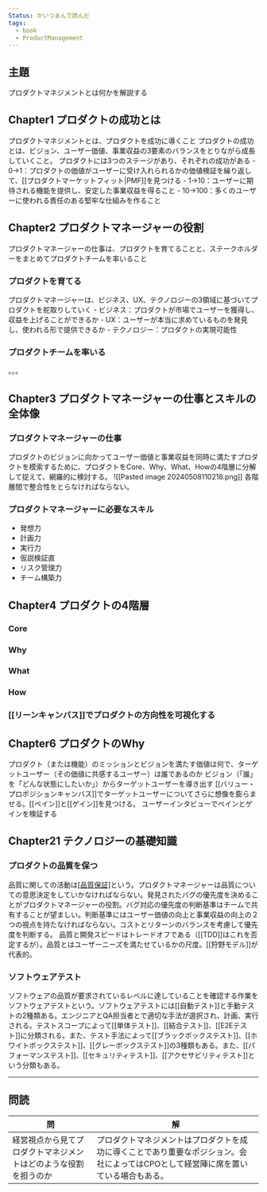 ```yaml
---
Status: かいつまんで読んだ
tags:
  - book
  - ProductManagement
---
```

## 主題
プロダクトマネジメントとは何かを解説する

## Chapter1 プロダクトの成功とは
プロダクトマネジメントとは、プロダクトを成功に導くこと
プロダクトの成功とは、ビジョン、ユーザー価値、事業収益の3要素のバランスをとりながら成長していくこと。
プロダクトには3つのステージがあり、それぞれの成功がある
	- 0→1：プロダクトの価値がユーザーに受け入れられるかの価値検証を繰り返して、[[プロダクトマーケットフィット|PMF]]を見つける
	- 1→10：ユーザーに期待される機能を提供し、安定した事業収益を得ること
	- 10→100：多くのユーザーに使われる責任のある堅牢な仕組みを作ること
## Chapter2 プロダクトマネージャーの役割
プロダクトマネージャーの仕事は、プロダクトを育てることと、ステークホルダーをまとめてプロダクトチームを率いること
### プロダクトを育てる
プロダクトマネージャーは、ビジネス、UX、テクノロジーの3領域に基づいてプロダクトを舵取りしていく
	- ビジネス：プロダクトが市場でユーザーを獲得し、収益を上げることができるか
	- UX：ユーザーが本当に求めているものを発見し、使われる形で提供できるか
	- テクノロジー：プロダクトの実現可能性
### プロダクトチームを率いる
。。。
## Chapter3 プロダクトマネージャーの仕事とスキルの全体像
### プロダクトマネージャーの仕事
プロダクトのビジョンに向かってユーザー価値と事業収益を同時に満たすプロダクトを模索するために、プロダクトをCore、Why、What、Howの4階層に分解して捉えて、網羅的に検討する。
![[Pasted image 20240508110218.png]]
各階層間で整合性をとらなければならない。
### プロダクトマネージャーに必要なスキル
- 発想力
- 計画力
- 実行力
- 仮説検証直
- リスク管理力
- チーム構築力
## Chapter4 プロダクトの4階層
### Core
### Why
### What
### How
### [[リーンキャンバス]]でプロダクトの方向性を可視化する
## Chapter6 プロダクトのWhy
プロダクト（または機能）のミッションとビジョンを満たす価値は何で、ターゲットユーザー（その価値に共感するユーザー）は誰であるのか
ビジョン（「誰」を「どんな状態にしたいか」）からターゲットユーザーを導き出す
[[バリュー・プロポジションキャンバス]]でターゲットユーザーについてさらに想像を膨らませる。[[ペイン]]と[[ゲイン]]を見つける。
ユーザーインタビューでペインとゲインを検証する
## Chapter21 テクノロジーの基礎知識
### プロダクトの品質を保つ
品質に関しての活動は[[品質保証]](QA)という。プロダクトマネージャーは品質についての意思決定をしていかなければならない。発見されたバグの優先度を決めることがプロダクトマネージャーの役割。バグ対応の優先度の判断基準はチームで共有することが望ましい。判断基準にはユーザー価値の向上と事業収益の向上の２つの視点を持たなければならない。コストとリターンのバランスを考慮して優先度を判断する。
品質と開発スピードはトレードオフである（[[TDD]]はこれを否定するが）。品質とはユーザーニーズを満たせているかの尺度。[[狩野モデル]]が代表的。
### ソフトウェアテスト
ソフトウェアの品質が要求されているレベルに達していることを確認する作業をソフトウェアテストという。ソフトウェアテストには[[自動テスト]]と手動テストの2種類ある。エンジニアとQA担当者とで適切な手法が選択され、計画、実行される。テストスコープによって[[単体テスト]]、[[結合テスト]]、[[E2Eテスト]]に分類される。また、テスト手法によって[[ブラックボックステスト]]、[[ホワイトボックステスト]]、[[グレーボックステスト]]の3種類もある。また、[[パフォーマンステスト]]、[[セキュリティテスト]]、[[アクセサビリティテスト]]という分類もある。


--- 
## 問読
| 問                                | 解                                                                   |
| -------------------------------- | ------------------------------------------------------------------- |
| 経営視点から見てプロダクトマネジメントはどのような役割を担うのか | プロダクトマネジメントはプロダクトを成功に導くことであり重要なポジション。会社によってはCPOとして経営陣に席を置いている場合もある。 |
